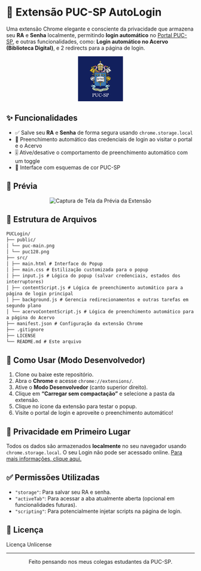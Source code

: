 # 🔐 Extensão PUC-SP AutoLogin

Uma extensão Chrome elegante e consciente da privacidade que armazena seu **RA** e **Senha** localmente, permitindo **login automático** no [Portal PUC-SP](https://portal.fundasp.org.br/FrameHTML/web/app/edu/PortalEducacional/login/), e outras funcionalidades, como: **Login automático no Acervo (Biblioteca Digital)**, e 2 redirects para a página de login.

<div align="center">
  <img src="public/puc-main.png" alt="Logo PUC-SP" width="120"/>
</div>

## ✨ Funcionalidades

- ✅ Salve seu **RA** e **Senha** de forma segura usando `chrome.storage.local`
- 🔄 Preenchimento automático das credenciais de login ao visitar o portal e o Acervo
- 🎚️ Ative/desative o comportamento de preenchimento automático com um toggle
- 🎨 Interface com esquemas de cor PUC-SP

## 📸 Prévia
<div align="center">
  <img src="https://github.com/user-attachments/assets/b437f08a-80ca-4584-bfe2-15521c9998c6" alt="Captura de Tela da Prévia da Extensão" width="300"/>
  <!-- Texto alternativo ajustado e largura adicionada para melhor controle -->
</div>

## 📁 Estrutura de Arquivos
```
PUCLogin/
├── public/
│ └── puc-main.png
│ └── puc128.png
├── src/
│ ├── main.html # Interface do Popup
│ ├── main.css # Estilização customizada para o popup
│ ├── input.js # Lógica do popup (salvar credenciais, estados dos interruptores)
│ ├── contentScript.js # Lógica de preenchimento automático para a página de login principal
│ ├── background.js # Gerencia redirecionamentos e outras tarefas em segundo plano
│ └── acervoContentScript.js # Lógica de preenchimento automático para a página do Acervo
├── manifest.json # Configuração da extensão Chrome
├── .gitignore
├── LICENSE
└── README.md # Este arquivo
```
## 🔧 Como Usar (Modo Desenvolvedor)

1. Clone ou baixe este repositório.
2. Abra o **Chrome** e acesse `chrome://extensions/`.
3. Ative o **Modo Desenvolvedor** (canto superior direito).
4. Clique em **“Carregar sem compactação”** e selecione a pasta da extensão.
5. Clique no ícone da extensão para testar o popup.
6. Visite o portal de login e aproveite o preenchimento automático!

## 🔐 Privacidade em Primeiro Lugar

Todos os dados são armazenados **localmente** no seu navegador usando `chrome.storage.local`.
O seu Login não pode ser acessado online.
[Para mais informações, clique aqui.]

## ✅ Permissões Utilizadas

- `"storage"`: Para salvar seu RA e senha.
- `"activeTab"`: Para acessar a aba atualmente aberta (opcional em funcionalidades futuras).
- `"scripting"`: Para potencialmente injetar scripts na página de login.

## 📜 Licença

Licença Unlicense

---
<p align="center">
  Feito pensando nos meus colegas estudantes da PUC-SP.
</p>

[Para mais informações, clique aqui.]: https://developer.chrome.com/docs/extensions/mv2/reference/storage?hl=pt-br "explicação do chrome.storage."
